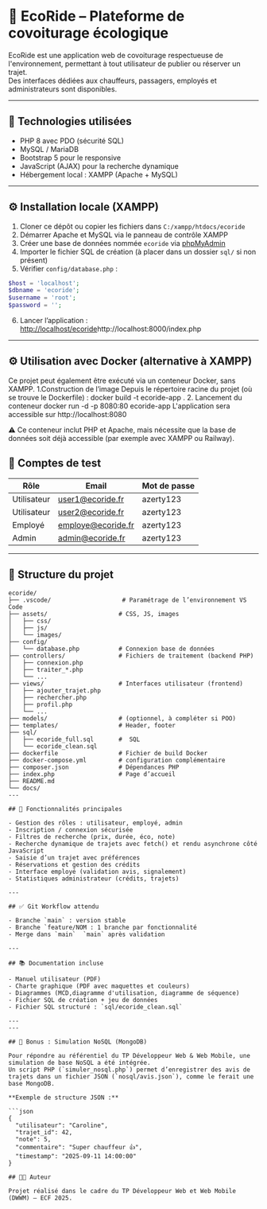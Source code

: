 # 🚗 EcoRide – Plateforme de covoiturage écologique

EcoRide est une application web de covoiturage respectueuse de l'environnement, permettant à tout utilisateur de publier ou réserver un trajet.  
Des interfaces dédiées aux chauffeurs, passagers, employés et administrateurs sont disponibles.

---

## 🧱 Technologies utilisées

- PHP 8 avec PDO (sécurité SQL)
- MySQL / MariaDB
- Bootstrap 5 pour le responsive
- JavaScript (AJAX) pour la recherche dynamique
- Hébergement local : XAMPP (Apache + MySQL)

---

## ⚙️ Installation locale (XAMPP)

1. Cloner ce dépôt ou copier les fichiers dans `C:/xampp/htdocs/ecoride`
2. Démarrer Apache et MySQL via le panneau de contrôle XAMPP
3. Créer une base de données nommée `ecoride` via [phpMyAdmin](http://localhost/phpmyadmin)
4. Importer le fichier SQL de création (à placer dans un dossier `sql/` si non présent)
5. Vérifier `config/database.php` :
```php
$host = 'localhost';
$dbname = 'ecoride';
$username = 'root';
$password = '';
```
6. Lancer l’application : [http://localhost/ecoride](http://localhost/ecoride)http://localhost:8000/index.php

---
## ⚙️ Utilisation avec Docker (alternative à XAMPP)
Ce projet peut également être exécuté via un conteneur Docker, sans XAMPP.
1.Construction de l’image
Depuis le répertoire racine du projet (où se trouve le Dockerfile) :
docker build -t ecoride-app .
2. Lancement du conteneur
docker run -d -p 8080:80 ecoride-app
L'application sera accessible sur http://localhost:8080

⚠️ Ce conteneur inclut PHP et Apache, mais nécessite que la base de données soit déjà accessible (par exemple avec XAMPP ou Railway).
## 🔐 Comptes de test

| Rôle        | Email                  | Mot de passe |
|-------------|------------------------|--------------|
| Utilisateur | user1@ecoride.fr       | azerty123    |
| Utilisateur | user2@ecoride.fr       | azerty123    |
| Employé     | employe@ecoride.fr     | azerty123    |
| Admin       | admin@ecoride.fr       | azerty123    |

---

## 📁 Structure du projet

```
ecoride/
├── .vscode/                    # Paramétrage de l’environnement VS Code
├── assets/                    # CSS, JS, images
│   ├── css/
│   ├── js/
│   └── images/
├── config/
│   └── database.php           # Connexion base de données
├── controllers/               # Fichiers de traitement (backend PHP)
│   ├── connexion.php
│   ├── traiter_*.php
│   └── ...
├── views/                     # Interfaces utilisateur (frontend)
│   ├── ajouter_trajet.php
│   ├── rechercher.php
│   ├── profil.php
│   └── ...
├── models/                    # (optionnel, à compléter si POO)
├── templates/                 # Header, footer
├── sql/
│   ├── ecoride_full.sql       #  SQL
│   └── ecoride_clean.sql
├── dockerfile                 # Fichier de build Docker
├── docker-compose.yml         # configuration complémentaire
├── composer.json              # Dépendances PHP 
├── index.php                  # Page d’accueil
├── README.md
└── docs/          
---

## 🧪 Fonctionnalités principales

- Gestion des rôles : utilisateur, employé, admin
- Inscription / connexion sécurisée
- Filtres de recherche (prix, durée, éco, note)
- Recherche dynamique de trajets avec fetch() et rendu asynchrone côté JavaScript
- Saisie d’un trajet avec préférences
- Réservations et gestion des crédits
- Interface employé (validation avis, signalement)
- Statistiques administrateur (crédits, trajets)

---

## ✅ Git Workflow attendu

- Branche `main` : version stable
- Branche `feature/NOM : 1 branche par fonctionnalité 
- Merge dans `main`  `main` après validation

---

## 📚 Documentation incluse

- Manuel utilisateur (PDF)
- Charte graphique (PDF avec maquettes et couleurs)
- Diagrammes (MCD,diagramme d'utilisation, diagramme de séquence)
- Fichier SQL de création + jeu de données
- Fichier SQL structuré : `sql/ecoride_clean.sql`

---
---

## 🧪 Bonus : Simulation NoSQL (MongoDB)

Pour répondre au référentiel du TP Développeur Web & Web Mobile, une simulation de base NoSQL a été intégrée.  
Un script PHP (`simuler_nosql.php`) permet d’enregistrer des avis de trajets dans un fichier JSON (`nosql/avis.json`), comme le ferait une base MongoDB.

**Exemple de structure JSON :**

```json
{
  "utilisateur": "Caroline",
  "trajet_id": 42,
  "note": 5,
  "commentaire": "Super chauffeur 👍",
  "timestamp": "2025-09-11 14:00:00"
}

## 👨‍💻 Auteur

Projet réalisé dans le cadre du TP Développeur Web et Web Mobile (DWWM) – ECF 2025.
